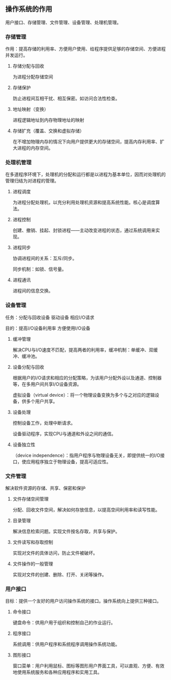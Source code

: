 ## 操作系统的作用

用户接口、存储管理、文件管理、设备管理、处理机管理。

### 存储管理 

作用：提高存储的利用率、方便用户使用、给程序提供足够的存储空间、方便进程并发运行。

1. 存储分配与回收

   为进程分配存储空间

2. 存储保护

   防止进程间互相干扰、相互保密。如访问合法性检查。

3. 地址映射（变换）

   进程逻辑地址到内存物理地址的映射

4. 存储扩充（覆盖、交换和虚拟存储）

   在不增加物理内存的情况下向用户提供更大的存储空间，提高内存利用率、扩大进程的内存空间。

### 处理机管理

在多道程序环境下，处理机的分配和运行都是以进程为基本单位，因而对处理机的管理归结为对进程的管理。

1. 进程调度

   为进程分配处理机，以充分利用处理机资源和提高系统性能。核心是调度算法。

2. 进程控制

   创建、撤销、挂起、封锁进程——主动改变进程的状态，通过系统调用来实现。

3. 进程同步

   协调进程间的关系：互斥/同步。

   同步机制：如锁、信号量。

4. 进程通讯

   进程间的信息交换。

### 设备管理

任务：分配与回收设备 驱动设备 相应I/O请求

目的：提高I/O设备利用率 方便使用I/O设备

1. 缓冲管理

   解决CPU与I/O速度不匹配，提高两者的利用率，缓冲机制：单缓冲、双缓冲、缓冲池。

2. 设备分配与回收

   根据用户的I/O请求和相应的分配策略，为该用户分配外设以及通道、控制器等，在多用户间共享I/O设备资源。

   虚拟设备（virtual device）：将一个物理设备变换为多个与之对应的逻辑设备，供多个用户共享。

3. 设备处理

   控制设备工作，处理中断请求。

   设备驱动程序，实现CPU与通道和外设之间的通信。

4. 设备独立性

   （device independence）：指用户程序与物理设备无关，即提供统一的I/O接口，使应用程序独立于物理设备，提高可适应性。

### 文件管理

解决软件资源的存储、共享、保密和保护

1. 文件存储空间管理

   分配、回收文件空间，解决如何存放信息，以提高空间利用率和读写性能。

2. 目录管理

   解决信息检索问题。实现文件按名存取，共享与保护。

3. 文件读写和存取控制

   实现对文件的具体访问，防止文件被破坏。

4. 文件操作的一般管理

   实现对文件的创建、删除、打开、关闭等操作。

### 用户接口

目标：提供一个友好的用户访问操作系统的接口。操作系统向上提供三种接口。

1. 命令接口

   键盘命令：供用户用于组织和控制自己的作业运行。

2. 程序接口

   系统调用：供用户程序和系统程序调用操作系统功能。

3. 图形接口

   窗口菜单：用户利用鼠标、图标等图形用户界面工具，可以直观、方便、有效地使用系统服务和各种应用程序和实用工具。